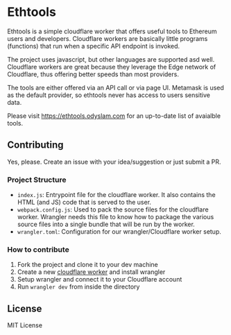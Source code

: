 # Ethtools

Ethtools is a simple cloudflare worker that offers useful tools to Ethereum users and developers. Cloudflare workers are basically little programs (functions) that run when a specific API endpoint is invoked.

The project uses javascript, but other languages are supported asd well. Cloudflare workers are great because they leverage the Edge network of Cloudflare, thus offering better speeds than most providers.

The tools are either offered via an API call or via page UI. Metamask is used as the default provider, so ethtools never has access to users sensitive data.

Please visit https://ethtools.odyslam.com for an up-to-date list of avaialble tools.

## Contributing

Yes, please. Create an issue with your idea/suggestion or just submit a PR.

### Project Structure

- `index.js`: Entrypoint file for the cloudflare worker. It also contains the HTML (and JS) code that is served to the user.
- `webpack.config.js`: Used to pack the source files for the cloudflare worker. Wrangler needs this file to know how to package the various source files into a single bundle that will be run by the worker.
- `wrangler.toml`: Configuration for our wrangler/Cloudflare worker setup.

### How to contribute
1. Fork the project and clone it to your dev machine
2. Create a new [cloudflare worker](https://developers.cloudflare.com/workers/get-started/guide) and install wrangler
3. Setup wrangler and connect it to your Cloudflare account
4. Run `wrangler dev` from inside the directory

## License

MIT License
